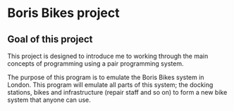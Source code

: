 # Boris Bikes project 

## Goal of this project

This project is designed to introduce me to working through the main concepts of programming using a pair programming system. 

The purpose of this program is to emulate the Boris Bikes system in London. 
This program will emulate all parts of this system; the docking stations, bikes and infrastructure (repair staff and so on) to form a new bike system that anyone can use. 

